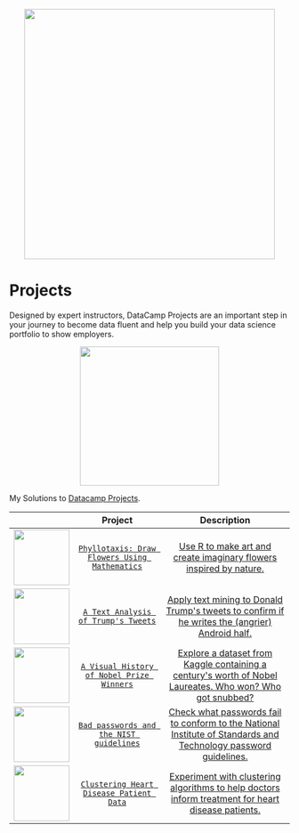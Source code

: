 <p align="center"> 
<img src="https://cdn.datacamp.com/main-app/assets/brand/logos/DataCamp_Horizontal_RGB-d196011f63ebda76dc5c9772425cf9541b8639af842d5e5476ef10f2460ed1e4.png" width="450">
</p>

# Projects


Designed by expert instructors, DataCamp Projects are an important step in your journey to become data fluent and help you build your data science portfolio to show employers.

<p align="center"> 
<img src="https://cdn.datacamp.com/main-app/assets/projects/projects-illustration-fb3e253ea0527cd53aafbd5ed1c4570a5c818c8deba9d0cedceb095bf64cb3fa.svg" width="250">
</p>




My Solutions to [Datacamp Projects](https://www.datacamp.com/profile/veeralakrishna).

<center>

|    | Project | Description |
| :-------------: | :-------------: |  :-------------: |
| <img src="https://static.datacamp.com/static/0a6e0782321cf125eed57173bea4a53f/47ffe/project_image.png" width="100"> | [`Phyllotaxis: Draw Flowers Using Mathematics`](https://github.com/veeralakrishna/DataCamp-Portofolio-Project-Solutions--R/tree/master/%20Draw%20flowers%20using%20mathematics)|[Use R to make art and create imaginary flowers inspired by nature.](https://www.datacamp.com/projects/62)|
| <img src="https://static.datacamp.com/static/9a26495f82cef0b00998ab2e8712ac01/47ffe/project_image.png" width="100"> | [`A Text Analysis of Trump's Tweets`](https://github.com/veeralakrishna/DataCamp-Portofolio-Project-Solutions--R/tree/master/A%20Text%20Analysis%20of%20Trump's%20Tweets) | [Apply text mining to Donald Trump's tweets to confirm if he writes the (angrier) Android half.](https://www.datacamp.com/projects/511)|
|<img src="https://static.datacamp.com/static/c9314c09eb4bec6e159f065c6bc956ec/47ffe/project_image.png" width="100"> | [`A Visual History of Nobel Prize Winners`](https://github.com/veeralakrishna/DataCamp-Portofolio-Project-Solutions--R/tree/master/A%20Visual%20History%20of%20Nobel%20Prize%20Winners) | [Explore a dataset from Kaggle containing a century's worth of Nobel Laureates. Who won? Who got snubbed?](https://www.datacamp.com/projects/309) |
|<img src="https://static.datacamp.com/static/fa397d5292aeac62f2c057a5f398799c/47ffe/project_image.png" width="100"> | [`Bad passwords and the NIST guidelines`](https://github.com/veeralakrishna/DataCamp-Portofolio-Project-Solutions--R/tree/master/Bad%20passwords%20and%20the%20NIST%20guidelines) | [Check what passwords fail to conform to the National Institute of Standards and Technology password guidelines.](https://www.datacamp.com/projects/68) |
|<img src="https://static.datacamp.com/static/6cef7a0c5b8bf061ebdb044e0cce49dc/47ffe/project_image.png" width="100"> |  [`Clustering Heart Disease Patient Data`](https://github.com/veeralakrishna/DataCamp-Portofolio-Project-Solutions--R/tree/master/Clustering%20Heart%20Disease%20Patient%20Data) | [Experiment with clustering algorithms to help doctors inform treatment for heart disease patients.](https://www.datacamp.com/projects/552)|

</center>











